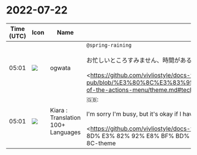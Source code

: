 # 2022-07-22

|Time (UTC)|Icon|Name|Message|
|---|---|---|---|
|05:01|![](https://avatars.slack-edge.com/2019-11-22/845042642576_070441337abaca9fb7b3_72.png)|ogwata|`@spring-raining`<br><br>お忙しいところすみません、時間があるときでよいので、theme-techbookに関する部分を確認してもらえないでしょうか。<br><br><https://github.com/vivliostyle/docs-vivliostyle-pub/blob/%E3%80%8C%E3%83%95%E3%82%A9%E3%83%B3%E3%83%88%E3%81%AE%E6%8C%87%E5%AE%9A%E3%80%8D%E3%82%92%E8%BF%BD%E5%8A%A0/ja/functions-of-the-actions-menu/theme.md#techbook-%E6%8A%80%E8%A1%93%E5%90%8C%E4%BA%BA%E8%AA%8C-theme|https://github.com/vivliostyle/docs-vivliostyle-pub/blob/%E3%80%8C%E3%83%95%E3%82%[…]%92%E8%BF%BD%E5%8A%A0/ja/functions-of-the-actions-menu/theme.md>|
|05:01|![](https://avatars.slack-edge.com/2021-08-02/2324149410423_2aa7423c4133ecb9f168_72.png)|Kiara : Translation 100+ Languages|🇬🇧: <br><br>I'm sorry I'm busy, but it's okay if I have time, so could you please check the part related to theme-techbook?<br><br><https://github.com/vivliostyle/docs-vivliostyle-pub/blob/%E3%80%8C%E3%83%95%E3%82%A9%E3%83%B3%E3%83%88% E3% 81% AE% E6% 8C% 87% E5% AE% 9A% E3% 80% 8D% E3% 82% 92% E8% BF% BD% E5% 8A% A0 / ja / functions-of-the- actions-menu / theme.md # techbook-% E6% 8A% 80% E8% A1% 93% E5% 90% 8C% E4% BA% BA% E8% AA% 8C-theme | https://github.com / vivliostyle / docs-vivliostyle-pub / blob /% E3% 80% 8C% E3% 83% 95% E3% 82% […]% 92% E8% BF% BD% E5% 8A% A0 / ja / functions- of-the-actions-menu / theme.md>|
